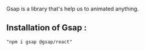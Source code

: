 Gsap is a library that's help us to animated anything. 

## Installation of  Gsap :
    "npm i gsap @gsap/react"

## 
    